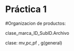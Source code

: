  # Práctica 1

#Organizacion de productos:

clase_marca_ID_SubID.Archivo

clase: mv,pc,pf , g(general)